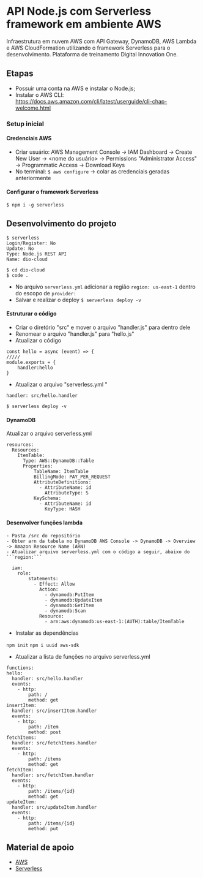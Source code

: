 # API Node.js com Serverless framework em ambiente AWS

Infraestrutura em nuvem AWS com API Gateway, DynamoDB, AWS Lambda e AWS CloudFormation utilizando o framework Serverless para o desenvolvimento. Plataforma de treinamento Digital Innovation One.

## Etapas

 - Possuir uma conta na AWS e instalar o Node.js;
 - Instalar o AWS CLI: https://docs.aws.amazon.com/cli/latest/userguide/cli-chap-welcome.html

### Setup inicial

#### Credenciais AWS

- Criar usuário: AWS Management Console -> IAM Dashboard -> Create New User -> <nome do usuário> -> Permissions "Administrator Access" -> Programmatic Access -> Download Keys
- No terminal: ```$ aws configure``` -> colar as credenciais geradas anteriormente

#### Configurar o framework Serverless
```$ npm i -g serverless```

## Desenvolvimento do projeto
 
```
$ serverless
Login/Register: No
Update: No
Type: Node.js REST API
Name: dio-cloud
```
```
$ cd dio-cloud
$ code .
``` 
- No arquivo ```serverless.yml``` adicionar a região ```region: us-east-1``` dentro do escopo de ```provider:```
- Salvar e realizar o deploy ```$ serverless deploy -v```

#### Estruturar o código

- Criar o diretório "src" e mover o arquivo "handler.js" para dentro dele
- Renomear o arquivo "handler.js" para "hello.js"
- Atualizar o código 
```
const hello = async (event) => {
/////
module.exports = {
    handler:hello
}
```
- Atualizar o arquivo "serverless.yml "
```
handler: src/hello.handler
```
```$ serverless deploy -v ```

#### DynamoDB
Atualizar o arquivo serverless.yml
```
resources:
  Resources:
    ItemTable:
      Type: AWS::DynamoDB::Table
      Properties:
          TableName: ItemTable
          BillingMode: PAY_PER_REQUEST
          AttributeDefinitions:
            - AttributeName: id
              AttributeType: S
          KeySchema:
            - AttributeName: id
              KeyType: HASH
```
#### Desenvolver funções lambda

	- Pasta /src do repositório
 	- Obter arn da tabela no DynamoDB AWS Console -> DynamoDB -> Overview -> Amazon Resource Name (ARN)
	- Atualizar arquivo serverless.yml com o código a seguir, abaixo do ```region:```
  ```
	iam:
      role:
          statements:
            - Effect: Allow
              Action:
                - dynamodb:PutItem
                - dynamodb:UpdateItem
                - dynamodb:GetItem
                - dynamodb:Scan
              Resource:
                - arn:aws:dynamodb:us-east-1:(AUTH):table/ItemTable
  ```
  
   - Instalar as dependências

   ```npm init```
   ```npm i uuid aws-sdk```
   
  - Atualizar a lista de funções no arquivo serverless.yml
  ```
  functions:
  hello:
    handler: src/hello.handler
    events:
      - http:
          path: /
          method: get
  insertItem:
    handler: src/insertItem.handler
    events:
      - http:
          path: /item
          method: post
  fetchItems:
    handler: src/fetchItems.handler
    events:
      - http:
          path: /items
          method: get
  fetchItem:
    handler: src/fetchItem.handler
    events:
      - http:
          path: /items/{id}
          method: get
  updateItem:
    handler: src/updateItem.handler
    events:
      - http:
          path: /items/{id}
          method: put
  ```

## Material de apoio
* [AWS](https://docs.aws.amazon.com/index.html)
* [Serverless](https://github.com/serverless/serverless)
